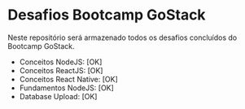 # Desafios Bootcamp GoStack
Neste repositório será armazenado todos os desafios concluídos do Bootcamp GoStack.

* Conceitos NodeJS: [OK]
* Conceitos ReactJS: [OK]
* Conceitos React Native: [OK]
* Fundamentos NodeJS: [OK]
* Database Upload: [OK]
